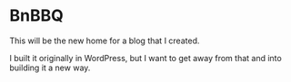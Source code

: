 # BnBBQ

This will be the new home for a blog that I created.  

I built it originally in WordPress, but I want to get away from that and into building it a new way.
